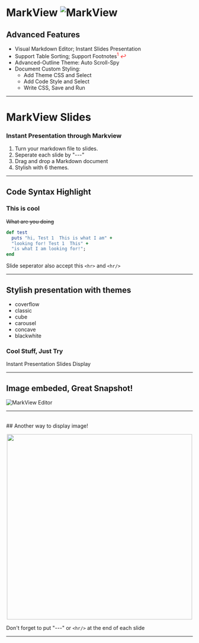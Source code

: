 # MarkView  ![MarkView](https://raw.github.com/swcool/swcool.github.io/master/assets/images/icon.png)
## Advanced Features
* Visual Markdown Editor; Instant Slides Presentation
* Support Table  Sorting; Support Footnotes<span style="color: red;"><sup>1</sup> <em>&#8617;</em></span>
* Advanced-Outline Theme: Auto Scroll-Spy
* Document Custom Styling:
  - Add Theme CSS and Select
  - Add Code Style and Select
  - Write CSS, Save and Run

---

# MarkView Slides
### Instant Presentation through Markview
1. Turn your markdown file to slides.
1. Seperate each slide by "---" 
1. Drag and drop a Markdown document
1. Stylish with 6 themes.

---

## Code Syntax Highlight

<h3> This is cool</h3>

~~What are you doing~~  

```ruby
def test
  puts "hi, Test 1  This is what I am" + 
  "looking for! Test 1  This" + 
  "is what I am looking for!";
end
```  

Slide seperator also accept this `<hr>` and `<hr/>`
<hr>

## Stylish presentation with themes
  * coverflow
  * classic
  *	cube
  * carousel
  * concave 
  * blackwhite

### Cool Stuff, Just Try
Instant Presentation Slides Display

<hr/>

## Image embeded, Great Snapshot!

![MarkView Editor](https://raw.github.com/swcool/swcool.github.io/master/assets/images/editor-v221.png)

---  
<br/>
## Another way to display image! 

<p align="center">
<img src="https://raw.github.com/swcool/swcool.github.io/master/assets/images/adv-outline.png", style="width: 500px;"/>
</p>

Don't forget to put "---" or `<hr/>` at the end of each slide

---